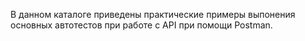 В данном каталоге приведены практические примеры выпонения основных автотестов при работе с API при помощи Postman.

